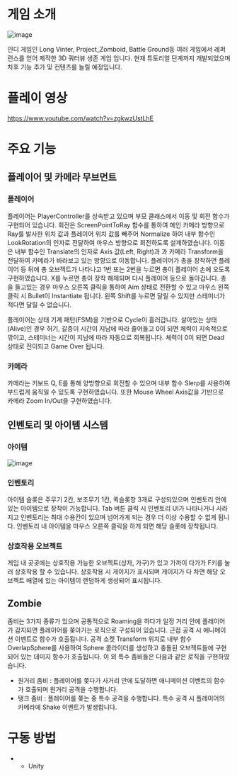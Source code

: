 # 게임 소개
![image](https://github.com/choi-m-09/Zomvinter/assets/80871047/34ca965d-6f5f-4f0a-9140-f1c2aa847b14)

인디 게임인 Long Vinter, Project_Zomboid, Battle Ground등 여러 게임에서 레퍼런스를 얻어 제작한 3D 쿼터뷰 생존 게임 입니다. 현재 튜토리얼 단계까지 개발되었으며 차후 기능 추가 및 컨텐츠를 늘릴 예정입니다.
# 플레이 영상
https://www.youtube.com/watch?v=zgkwzUstLhE
# 주요 기능
## 플레이어 및 카메라 무브먼트
### 플레이어
플레이어는 PlayerController를 상속받고 있으며 부모 클래스에서 이동 및 회전 함수가 구현되어 있습니다. 회전은 ScreenPointToRay 함수를 통하여 메인 카메라 방향으로 Ray를 발사한 위치 값과 플레이어 위치 값를 빼주어  Normalize 하여 내부 함수인 LookRotation의 인자로 전달하여 마우스 방향으로 회전하도록 설계하였습니다. 이동은 내부 함수인 Translate의 인자로 Axis 값(Left, Right)과 과 카메라 Transform을 전달하여 카메라가 바라보고 있는 방향으로 이동합니다. 플레이어가 총을 장착하면 플레이어 등 뒤에 총 오브젝트가 나타나고 1번 또는 2번을 누르면 총이 플레이어 손에 오도록 구현하였습니다. X를 누르면 총이 장착 해제되며 다시 플레이어 등으로 돌아갑니다. 총을 들고있는 경우 마우스 오른쪽 클릭을 통하여 Aim 상태로 전환할 수 있고 마우스 왼쪽 클릭 시 Bullet이 Instantiate 됩니다. 왼쪽 Shift를 누르면 달릴 수 있지만 스테미너가 적다면 달릴 수 없습니다. 

플레이어는 상태 기계 패턴(FSM)을 기반으로 Cycle이 흘러갑니다. 살아있는 상태(Alive)인 경우 허기, 갈증이 시간이 지남에 따라 줄어들고 0이 되면 체력이 지속적으로 깎이고, 스테미너는 시간이 지남에 따라 자동으로 회복됩니다.
체력이 0이 되면 Dead 상태로 전이되고 Game Over 됩니다.
### 카메라
카메라는 키보드 Q, E를 통해 양방향으로 회전할 수 있으며 내부 함수 Slerp를 사용하여 부드럽게 움직일 수 있도록 구현하였습니다. 또한 Mouse Wheel Axis값을 기반으로 카메라 Zoom In/Out을 구현하였습니다.

## 인벤토리 및 아이템 시스템
### 아이템
![image](https://github.com/choi-m-09/Zomvinter/assets/80871047/203de148-a4fa-4e6c-abf0-06e61c581415)

### 인벤토리
아이템 슬롯은 주무기 2칸, 보조무기 1칸, 퀵슬롯창 3개로 구성되있으며 인벤토리 안에 있는 아이템으로 장착이 가능합니다. Tab 버튼 클릭 시 인벤토리 UI가 나타나거나 사라지고 인벤토리는 최대 수용칸이 있으며 넘어가게 되는 경우 더 이상 수용할 수 없게 됩니다. 인벤토리 내 아이템을 마우스 오른쪽 클릭을 하게 되면 해당 슬롯에 장착됩니다.

### 상호작용 오브젝트
게임 내 곳곳에는 상호작용 가능한 오브젝트(상자, 가구)가 있고 가까이 다가가 F키를 눌러 상호작용 할 수 있습니다. 상호작용 시 게이지가 표시되며 게이지가 다 차면 해당 오브젝트 배열에 있는 아이템이 랜덤하게 생성되어 표시됩니다.

## Zombie
좀비는 3가지 종류가 있으며 공통적으로 Roaming을 하다가 일정 거리 안에 플레이어가 감지되면 플레이어를 쫒아가는 로직으로 구성되어 있습니다. 
근접 공격 시 애니메이션 이벤트로 함수가 호출됩니다. 공격 소켓 Transform 위치로 내부 함수 OverlapSphere를 사용하여 Sphere 콜라이더를 생성하고 충돌된 오브젝트들에 구현되어 있는 데미지 함수가 호출됩니다. 이 외 특수 좀비들은 다음과 같은 로직을 구현하였습니다.
+ 원거리 좀비 : 플레이어를 쫒다가 사거리 안에 도달하면 애니메이션 이벤트의 함수가 호출되며 원거리 공격을 수행합니다.
+ 탱크 좀비 : 플레이어를 쫒는 중 특수 공격을 수행합니다. 특수 공격 시 플레이어의 카메라에 Shake 이벤트가 발생합니다.



# 구동 방법
+ + Unity

